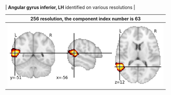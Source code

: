 


| **Angular gyrus inferior, LH** identified on various resolutions |

| 256 resolution, the component index number is 63|  
|:---:|  
| ![Component 256](../256/final/63.jpg "From component 256: Angular gyrus inferior, LH") |